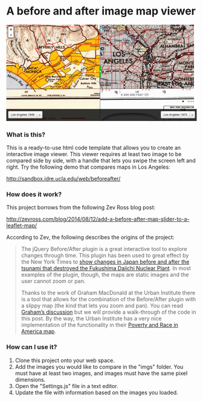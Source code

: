 # A before and after image map viewer
<img src="https://raw.githubusercontent.com/uclamapshare/beforeafter/master/img/beforeafter_screenshot.jpg">

### What is this?
This is a ready-to-use html code template that allows you to create an interactive image viewer. This viewer requires at least two image to be compared side by side, with a handle that lets you swipe the screen left and right. Try the following demo that compares maps in Los Angeles:

http://sandbox.idre.ucla.edu/web/beforeafter/

### How does it work?
This project borrows from the following Zev Ross blog post:

http://zevross.com/blog/2014/08/12/add-a-before-after-map-slider-to-a-leaflet-map/

According to Zev, the following describes the origins of the project:
<blockquote>
<p>The jQuery Before/After plugin is a great interactive tool to explore changes through time. This plugin has been used to great effect by the New York Times to <a href="http://www.nytimes.com/interactive/2011/03/13/world/asia/satellite-photos-japan-before-and-after-tsunami.html?_r=0" target="_blank">show changes in Japan before and after the tsunami that destroyed the Fukushima Daiichi Nuclear Plant</a>. In most examples of the plugin, though, the maps are static images and the user cannot zoom or pan.
</p>
<p>
Thanks to the work of Graham MacDonald at the Urban Institute there is a tool that allows for the combination of the Before/After plugin with a slippy map (the kind that lets you zoom and pan). You can read <a href="http://datatools.metrotrends.org/charts/metrodata/_Blog/Maps/BeforeAfter/index.cfm" target="_blank">Graham’s discussion</a> but we will provide a walk-through of the code in this post. By the way, the Urban Institute has a very nice implementation of the functionality in their <a href="http://datatools.metrotrends.org/charts/metrodata/_Blog/Maps/PovertyRace_DW/Map.html" target="_blank">Poverty and Race in America map</a>.
</p>
</blockquote>

### How can I use it?
1. Clone this project onto your web space.
2. Add the images you would like to compare in the "imgs" folder. You must have at least two images, and images must have the same pixel dimensions.
3. Open the "Settings.js" file in a text editor.
4. Update the file with information based on the images you loaded.
